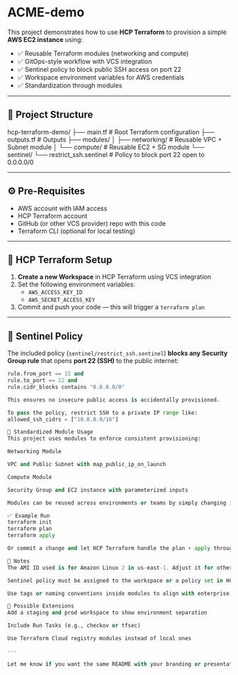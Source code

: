 # ACME-demo

This project demonstrates how to use **HCP Terraform** to provision a simple **AWS EC2 instance** using:

- ✅ Reusable Terraform modules (networking and compute)
- ✅ GitOps-style workflow with VCS integration
- ✅ Sentinel policy to block public SSH access on port 22
- ✅ Workspace environment variables for AWS credentials
- ✅ Standardization through modules

---

## 📁 Project Structure

hcp-terraform-demo/
├── main.tf # Root Terraform configuration
├── outputs.tf # Outputs
├── modules/
│ ├── networking/ # Reusable VPC + Subnet module
│ └── compute/ # Reusable EC2 + SG module
└── sentinel/
└── restrict_ssh.sentinel # Policy to block port 22 open to 0.0.0.0/0

---

## ⚙️ Pre-Requisites

- AWS account with IAM access
- HCP Terraform account
- GitHub (or other VCS provider) repo with this code
- Terraform CLI (optional for local testing)

---

## 🔐 HCP Terraform Setup

1. **Create a new Workspace** in HCP Terraform using VCS integration
2. Set the following environment variables:
   - `AWS_ACCESS_KEY_ID`
   - `AWS_SECRET_ACCESS_KEY`
3. Commit and push your code — this will trigger a `terraform plan`

---

## 🧠 Sentinel Policy

The included policy (`sentinel/restrict_ssh.sentinel`) **blocks any Security Group rule** that opens **port 22 (SSH)** to the public internet:

```python
rule.from_port == 22 and
rule.to_port == 22 and
rule.cidr_blocks contains "0.0.0.0/0"

This ensures no insecure public access is accidentally provisioned.

To pass the policy, restrict SSH to a private IP range like:
allowed_ssh_cidrs = ["10.0.0.0/16"]

🧱 Standardized Module Usage
This project uses modules to enforce consistent provisioning:

Networking Module

VPC and Public Subnet with map_public_ip_on_launch

Compute Module

Security Group and EC2 instance with parameterized inputs

Modules can be reused across environments or teams by simply changing input variables.

✅ Example Run
terraform init
terraform plan
terraform apply

Or commit a change and let HCP Terraform handle the plan + apply through the UI and/or CLI.

📌 Notes
The AMI ID used is for Amazon Linux 2 in us-east-1. Adjust it for other regions.

Sentinel policy must be assigned to the workspace or a policy set in HCP.

Use tags or naming conventions inside modules to align with enterprise standards.

🧩 Possible Extensions
Add a staging and prod workspace to show environment separation

Include Run Tasks (e.g., checkov or tfsec)

Use Terraform Cloud registry modules instead of local ones

---

Let me know if you want the same README with your branding or presentation tips added for live demos.
